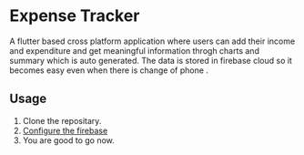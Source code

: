 # Expense Tracker

A flutter based cross platform application where users can add their income and expenditure and get meaningful information throgh charts and summary which is auto generated. The data is stored in firebase cloud so it becomes easy even when there is change of phone . 

## Usage
1. Clone the repositary.
2. <a href="https://firebase.google.com/docs/flutter/setup">Configure the firebase</a> 
3. You are good to go now.
